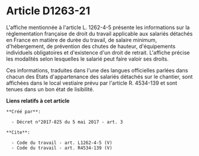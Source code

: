 # Article D1263-21

L'affiche mentionnée à l'article L. 1262-4-5 présente les informations sur la réglementation française de droit du travail
applicable aux salariés détachés en France en matière de durée du travail, de salaire minimum, d'hébergement, de prévention
des chutes de hauteur, d'équipements individuels obligatoires et d'existence d'un droit de retrait. L'affiche précise les
modalités selon lesquelles le salarié peut faire valoir ses droits. 

Ces informations, traduites dans l'une des langues officielles parlées dans chacun des Etats d'appartenance des salariés
détachés sur le chantier, sont affichées dans le local vestiaire prévu par l'article R. 4534-139 et sont tenues dans un bon
état de lisibilité.

**Liens relatifs à cet article**

	**Créé par**:

	  - Décret n°2017-825 du 5 mai 2017 - art. 3

	**Cite**:

	  - Code du travail - art. L1262-4-5 (V)
	  - Code du travail - art. R4534-139 (V)
